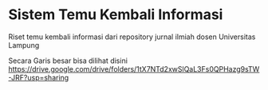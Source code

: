 # Sistem Temu Kembali Informasi
Riset temu kembali informasi dari repository jurnal ilmiah dosen Universitas Lampung

Secara Garis besar bisa dilihat disini
https://drive.google.com/drive/folders/1tX7NTd2xwSlQaL3Fs0QPHazg9sTW-JRF?usp=sharing
